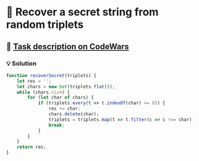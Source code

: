 # 📝 Recover a secret string from random triplets

## 🔗 [Task description on CodeWars](https://www.codewars.com/kata/53f40dff5f9d31b813000774/javascript)

### 💡 Solution

```javascript
function recoverSecret(triplets) {
    let res = '';
    let chars = new Set(triplets.flat());
    while (chars.size) {
        for (let char of chars) {
            if (triplets.every(t => t.indexOf(char) <= 0)) {
                res += char;
                chars.delete(char);
                triplets = triplets.map(t => t.filter(c => c !== char)).filter(t => t.length);
                break;
            }
        }
    }
    return res;
}
```
